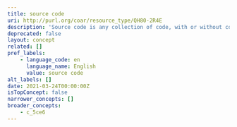 ```yaml
---
title: source code
uri: http://purl.org/coar/resource_type/QH80-2R4E
description: 'Source code is any collection of code, with or without comments, written using[1] a human-readable programming language, usually as plain text. [Source: https://en.wikipedia.org/wiki/Source_code]'
deprecated: false
layout: concept
related: []
pref_labels:
    - language_code: en
      language_name: English
      value: source code
alt_labels: []
date: 2021-03-24T00:00:00Z
isTopConcept: false
narrower_concepts: []
broader_concepts:
    - c_5ce6
---
```



